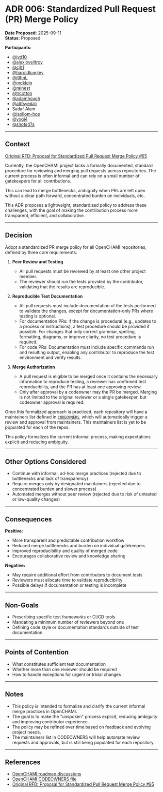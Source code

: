 # ADR 006: Standardized Pull Request (PR) Merge Policy

**Date Proposed:** 2025-09-11  
**Status:** Proposed  

**Participants:**  
- [@jvd10](https://github.com/jvd10)  
- [@alexlovelltroy](https://github.com/alexlovelltroy)  
- [@cjh1](https://github.com/cjh1)  
- [@haroldlongley](https://github.com/haroldlongley)  
- [@j0hnL](https://github.com/j0hnL)  
- [@mdklein](https://github.com/mdklein)  
- [@rainest](https://github.com/rainest)  
- [@trcotton](https://github.com/trcotton)
- [@adamhough](https://github.com/adamhough)
- [@atifsyedali](https://github.com/atifsyedali)
- Sadaf Alam
- [@jsollom-hoe](https://github.com/jsollom-hpe)
- [@yogi4](https://github.com/yogi4)
- [@shots47s](htts://github.com/shots47s)
---

## Context

[Original RFD: Proposal for Standardized Pull Request Merge Policy #95](https://github.com/OpenCHAMI/roadmap/issues/95)

Currently, the OpenCHAMI project lacks a formally documented, standard procedure for reviewing and merging pull requests across repositories. The current process is often informal and can rely on a small number of gatekeepers for all contributions.

This can lead to merge bottlenecks, ambiguity when PRs are left open without a clear path forward, concentrated burden on individuals, etc.

This ADR proposes a lightweight, standardized policy to address these challenges, with the goal of making the contribution process more transparent, efficient, and collaborative.

---

## Decision

Adopt a standardized PR merge policy for all OpenCHAMI repositories, defined by three core requirements:

1. **Peer Review and Testing**
   - All pull requests must be reviewed by at least one other project member.
   - The reviewer should run the tests provided by the contributor, validating that the results are reproducible.

2. **Reproducible Test Documentation**
   - All pull requests must include documentation of the tests performed to validate the changes, except for documentation-only PRs where testing is optional.
   - For documentation PRs: If the change is procedural (e.g., updates to a process or instructions), a test procedure should be provided if possible. For changes that only correct grammar, spelling, formatting, diagrams, or improve clarity, no test procedure is required.
   - For code PRs: Documentation must include specific commands run and resulting output, enabling any contributor to reproduce the test environment and verify results.

3. **Merge Authorization**
   - A pull request is eligible to be merged once it contains the necessary information to reproduce testing, a reviewer has confirmed test reproducibility, and the PR has at least one approving review.
   - Only after approval by a codeowner may the PR be merged. Merging is not limited to the original reviewer or a single gatekeeper, but codeowner approval is required.

Once this formalized approach is practiced, each repository will have a maintainers list defined in [`CODEOWNERS`](https://github.com/OpenCHAMI/.github/blob/main/CODEOWNERS), which will automatically trigger a review and approval from maintainers. This maintainers list is yet to be populated for each of the repos.

This policy formalizes the current informal process, making expectations explicit and reducing ambiguity.

---

## Other Options Considered

- Continue with informal, ad-hoc merge practices (rejected due to bottlenecks and lack of transparency)
- Require merges only by designated maintainers (rejected due to concentrated burden and slower process)
- Automated merges without peer review (rejected due to risk of untested or low-quality changes)

---

## Consequences

**Positive:**
- More transparent and predictable contribution workflow
- Reduced merge bottlenecks and burden on individual gatekeepers
- Improved reproducibility and quality of merged code
- Encourages collaborative review and knowledge sharing

**Negative:**
- May require additional effort from contributors to document tests
- Reviewers must allocate time to validate reproducibility
- Possible delays if documentation or testing is incomplete

---

## Non-Goals

- Prescribing specific test frameworks or CI/CD tools
- Mandating a minimum number of reviewers beyond one
- Defining code style or documentation standards outside of test documentation

---

## Points of Contention

- What constitutes sufficient test documentation
- Whether more than one reviewer should be required
- How to handle exceptions for urgent or trivial changes

---

## Notes

- This policy is intended to formalize and clarify the current informal merge practices in OpenCHAMI.
- The goal is to make the "unspoken" process explicit, reducing ambiguity and improving contributor experience.
- The policy may be refined over time based on feedback and evolving project needs.
- The maintainers list in CODEOWNERS will help automate review requests and approvals, but is still being populated for each repository.

---

## References

- [OpenCHAMI roadmap discussions](https://github.com/OpenCHAMI/roadmap/issues)
- [OpenCHAMI CODEOWNERS file](https://github.com/OpenCHAMI/.github/blob/main/CODEOWNERS)
- [Original RFD: Proposal for Standardized Pull Request Merge Policy #95](https://github.com/OpenCHAMI/roadmap/issues/95)